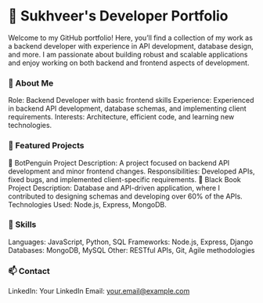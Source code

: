 # 💼 Sukhveer's Developer Portfolio
Welcome to my GitHub portfolio! Here, you’ll find a collection of my work as a backend developer with experience in API development, database design, and more. I am passionate about building robust and scalable applications and enjoy working on both backend and frontend aspects of development.

### 📜 About Me
Role: Backend Developer with basic frontend skills
Experience: Experienced in backend API development, database schemas, and implementing client requirements.
Interests: Architecture, efficient code, and learning new technologies.
### 📂 Featured Projects
🔹 BotPenguin Project
Description: A project focused on backend API development and minor frontend changes.
Responsibilities: Developed APIs, fixed bugs, and implemented client-specific requirements.
🔹 Black Book Project
Description: Database and API-driven application, where I contributed to designing schemas and developing over 60% of the APIs.
Technologies Used: Node.js, Express, MongoDB.
### 🔧 Skills
Languages: JavaScript, Python, SQL
Frameworks: Node.js, Express, Django
Databases: MongoDB, MySQL
Other: RESTful APIs, Git, Agile methodologies
### 📫 Contact
LinkedIn: Your LinkedIn
Email: your.email@example.com
